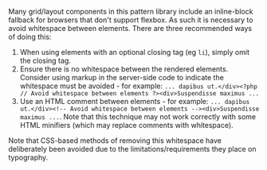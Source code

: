 Many grid/layout components in this pattern library include an inline-block fallback for browsers that don't support flexbox. As such it is necessary to avoid whitespace between elements. There are three recommended ways of doing this:

1. When using elements with an optional closing tag (eg `li`), simply omit the closing tag.
2. Ensure there is no whitespace between the rendered elements. Consider using markup in the server-side code to indicate the whitespace must be avoided - for example: `... dapibus ut.</div><?php // Avoid whitespace between elements ?><div>Suspendisse maximus ...`
3. Use an HTML comment between elements - for example: `... dapibus ut.</div><!-- Avoid whitespace between elements --><div>Suspendisse maximus ...`. Note that this technique may not work correctly with some HTML minifiers (which may replace comments with whitespace).

Note that CSS-based methods of removing this whitespace have deliberately been avoided due to the limitations/requirements they place on typography.
 